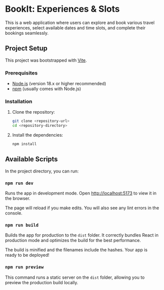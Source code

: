 # BookIt: Experiences & Slots

This is a web application where users can explore and book various travel experiences, select available dates and time slots, and complete their bookings seamlessly.

## Project Setup

This project was bootstrapped with [Vite](https://vitejs.dev/).

### Prerequisites

- [Node.js](https://nodejs.org/) (version 18.x or higher recommended)
- [npm](https://www.npmjs.com/) (usually comes with Node.js)

### Installation

1. Clone the repository:
   ```bash
   git clone <repository-url>
   cd <repository-directory>
   ```

2. Install the dependencies:
   ```bash
   npm install
   ```

## Available Scripts

In the project directory, you can run:

### `npm run dev`

Runs the app in development mode.
Open [http://localhost:5173](http://localhost:5173) to view it in the browser.

The page will reload if you make edits.
You will also see any lint errors in the console.

### `npm run build`

Builds the app for production to the `dist` folder.
It correctly bundles React in production mode and optimizes the build for the best performance.

The build is minified and the filenames include the hashes.
Your app is ready to be deployed!

### `npm run preview`

This command runs a static server on the `dist` folder, allowing you to preview the production build locally.
